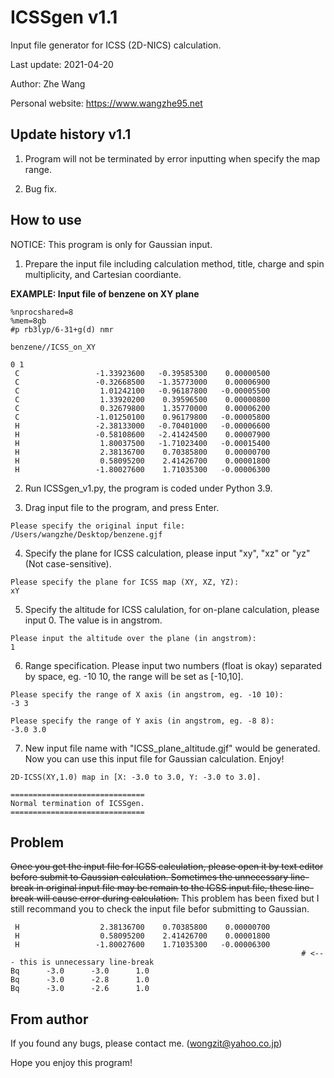 # ICSSgen v1.1
Input file generator for ICSS (2D-NICS) calculation.

Last update: 2021-04-20

Author: Zhe Wang

Personal website: https://www.wangzhe95.net

## Update history v1.1
1. Program will not be terminated by error inputting when specify the map range.

2. Bug fix.

## How to use
NOTICE: This program is only for Gaussian input.
1. Prepare the input file including calculation method, title, charge and spin multiplicity, and Cartesian coordiante.

**EXAMPLE: Input file of benzene on XY plane**
```
%nprocshared=8
%mem=8gb
#p rb3lyp/6-31+g(d) nmr

benzene//ICSS_on_XY

0 1
 C                 -1.33923600   -0.39585300    0.00000500
 C                 -0.32668500   -1.35773000    0.00006900
 C                  1.01242100   -0.96187800   -0.00005500
 C                  1.33920200    0.39596500    0.00000800
 C                  0.32679800    1.35770000    0.00006200
 C                 -1.01250100    0.96179800   -0.00005800
 H                 -2.38133000   -0.70401000   -0.00006600
 H                 -0.58108600   -2.41424500    0.00007900
 H                  1.80037500   -1.71023400   -0.00015400
 H                  2.38136700    0.70385800    0.00000700
 H                  0.58095200    2.41426700    0.00001800
 H                 -1.80027600    1.71035300   -0.00006300

```

2. Run ICSSgen_v1.py, the program is coded under Python 3.9.

3. Drag input file to the program, and press Enter.
```
Please specify the original input file:
/Users/wangzhe/Desktop/benzene.gjf 
```

4. Specify the plane for ICSS calculation, please input "xy", "xz" or "yz" (Not case-sensitive).
```
Please specify the plane for ICSS map (XY, XZ, YZ):
xY
```

5. Specify the altitude for ICSS calulation, for on-plane calculation, please input 0. The value is in angstrom.
```
Please input the altitude over the plane (in angstrom):
1
```

6. Range specification. Please input two numbers (float is okay) separated by space, eg. -10 10, the range will be set as [-10,10].
```
Please specify the range of X axis (in angstrom, eg. -10 10):
-3 3

Please specify the range of Y axis (in angstrom, eg. -8 8):
-3.0 3.0
```

7. New input file name with "ICSS_plane_altitude.gjf" would be generated. Now you can use this input file for Gaussian calculation. Enjoy!
```
2D-ICSS(XY,1.0) map in [X: -3.0 to 3.0, Y: -3.0 to 3.0].

==============================
Normal termination of ICSSgen.
==============================
```

## Problem
~~Once you get the input file for ICSS calculation, please open it by text editor before submit to Gaussian calculation. Sometimes the unnecessary line-break in original input file may be remain to the ICSS input file, these line-break will cause error during calculation.~~
This problem has been fixed but I still recommand you to check the input file befor submitting to Gaussian.
```
 H                  2.38136700    0.70385800    0.00000700
 H                  0.58095200    2.41426700    0.00001800
 H                 -1.80027600    1.71035300   -0.00006300
                                                                 # <--- this is unnecessary line-break
Bq      -3.0      -3.0      1.0
Bq      -3.0      -2.8      1.0
Bq      -3.0      -2.6      1.0
```

## From author
If you found any bugs, please contact me. (wongzit@yahoo.co.jp)

Hope you enjoy this program!
